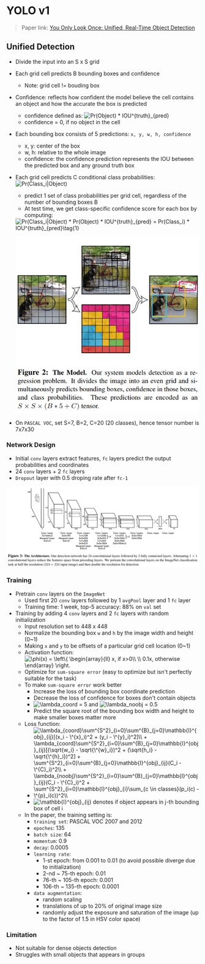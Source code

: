 # YOLO v1
> Paper link: [You Only Look Once: Unified, Real-Time Object Detection](https://pjreddie.com/media/files/papers/yolo.pdf)

## Unified Detection
- Divide the input into an S x S grid
- Each grid cell predicts B bounding boxes and confidence
    - Note: grid cell != bouding box
- Confidence: reflects how confident the model believe the cell contains an object and how the accurate the box is predicted
    - confidence defined as: <img src="http://latex.codecogs.com/gif.latex?Pr(Object)&space;*&space;IOU^{truth}_{pred}" title="Pr(Object) * IOU^{truth}_{pred}" />
    - confidence = 0, if no object in the cell
- Each bounding box consists of 5 predictions: `x, y, w, h, confidence`
    - x, y: center of the box
    - w, h: relative to the whole image
    - confidence: the confidence prediction represents the IOU between the predicted box and any ground truth box
- Each grid cell predicts C conditional class probabilities: <img src="http://latex.codecogs.com/gif.latex?Pr(Class_i|Object)" title="Pr(Class_i|Object)" />
    - predict 1 set of class probabilities per grid cell, regardless of the number of bounding boxes B
    - At test time, we get class-specific confidence score for each box by computing:
    
    <img src="http://latex.codecogs.com/gif.latex?Pr(Class_i|Object)&space;*&space;Pr(Object)&space;*&space;IOU^{truth}_{pred}&space;=&space;Pr(Class_i)&space;*&space;IOU^{truth}_{pred}\tag{1}" title="Pr(Class_i|Object) * Pr(Object) * IOU^{truth}_{pred} = Pr(Class_i) * IOU^{truth}_{pred}\tag{1}" />
    
    ![yolov1-1](_image/yolov1-1.png)
- On `PASCAL VOC`, set S=7, B=2, C=20 (20 classes), hence tensor number is 7x7x30
    
### Network Design
- Initial `conv` layers extract features, `fc` layers predict the output probabilities and coordinates
- 24 `conv` layers + 2 `fc` layers
- `Dropout` layer with 0.5 droping rate after `fc-1`

![yolov1-2](_image/yolov1-2.png)

### Training
- Pretrain `conv` layers on the `ImageNet`
    - Used first 20 `conv` layers followed by 1 `avgPool` layer and 1 `fc` layer
    - Training time: 1 week, top-5 accuracy: 88% on `val` set
- Training by adding 4 `conv` layers and 2 `fc` layers with random initialization
    - Input resolution set to 448 x 448
    - Normalize the bounding box `w` and `h` by the image width and height (0~1)
    - Making `x` and `y` to be offsets of a particular grid cell location (0~1)
    - Activation function: <img src="http://latex.codecogs.com/gif.latex?\phi(x)&space;=&space;\left\{&space;\begin{array}{ll}&space;x,&space;if&space;x>0\\&space;\\&space;0.1x,&space;otherwise&space;\end{array}&space;\right." title="\phi(x) = \left\{ \begin{array}{ll} x, if x>0\\ \\ 0.1x, otherwise \end{array} \right." />
    - Optimize for `sum-square error` (easy to optimize but isn't perfectly suitable for the task)
    - To make `sum-square error` work better
        - Increase the loss of bounding box coordinate prediction
        - Decrease the loss of confidence for boxes don't contain objects
        - <img src="http://latex.codecogs.com/gif.latex?\lambda_coord&space;=&space;5" title="\lambda_coord = 5" /> and <img src="http://latex.codecogs.com/gif.latex?\lambda_noobj&space;=&space;0.5" title="\lambda_noobj = 0.5" />
        - Predict the square root of the bounding box width and height to make smaller boxes matter more
    - Loss function:
        - <img src="http://latex.codecogs.com/gif.latex?\lambda_{coord}\sum^{S^2}_{i=0}\sum^{B}_{j=0}\mathbb{I}^{obj}_{ij}[(x_i&space;-&space;\^{x}_i)^2&space;&plus;&space;(y_i&space;-&space;\^{y}_i)^2]\\&space;&plus;&space;\lambda_{coord}\sum^{S^2}_{i=0}\sum^{B}_{j=0}\mathbb{I}^{obj}_{ij}[(\sqrt{w_i}&space;-&space;\sqrt{\^{w}_i})^2&space;&plus;&space;(\sqrt{h_i}&space;-&space;\sqrt{\^{h}_i})^2]&space;&plus;&space;\sum^{S^2}_{i=0}\sum^{B}_{j=0}\mathbb{I}^{obj}_{ij}(C_i&space;-&space;\^{C}_i)^2\\&space;&plus;&space;\lambda_{noobj}\sum^{S^2}_{i=0}\sum^{B}_{j=0}\mathbb{I}^{obj}_{ij}(C_i&space;-&space;\^{C}_i)^2&space;&plus;&space;\sum^{S^2}_{i=0}\mathbb{I}^{obj}_{i}\sum_{c&space;\in&space;classes}(p_i(c)&space;-&space;\^{p}_i(c))^2\\" title="\lambda_{coord}\sum^{S^2}_{i=0}\sum^{B}_{j=0}\mathbb{I}^{obj}_{ij}[(x_i - \^{x}_i)^2 + (y_i - \^{y}_i)^2]\\ + \lambda_{coord}\sum^{S^2}_{i=0}\sum^{B}_{j=0}\mathbb{I}^{obj}_{ij}[(\sqrt{w_i} - \sqrt{\^{w}_i})^2 + (\sqrt{h_i} - \sqrt{\^{h}_i})^2] + \sum^{S^2}_{i=0}\sum^{B}_{j=0}\mathbb{I}^{obj}_{ij}(C_i - \^{C}_i)^2\\ + \lambda_{noobj}\sum^{S^2}_{i=0}\sum^{B}_{j=0}\mathbb{I}^{obj}_{ij}(C_i - \^{C}_i)^2 + \sum^{S^2}_{i=0}\mathbb{I}^{obj}_{i}\sum_{c \in classes}(p_i(c) - \^{p}_i(c))^2\\" />
        - <img src="http://latex.codecogs.com/gif.latex?\mathbb{I}^{obj}_{ij}" title="\mathbb{I}^{obj}_{ij}" /> denotes if object appears in j-th bounding box of cell i
    - In the paper, the training setting is:
        - `training set`: PASCAL VOC 2007 and 2012
        - `epoches`: 135
        - `batch size`: 64
        - `momentum`: 0.9
        - `decay`: 0.0005
        - `learning rate`:
            - 1-st epoch: from 0.001 to 0.01 (to avoid possible diverge due to initialization)
            - 2-nd ~ 75-th epoch: 0.01
            - 76-th ~ 105-th epoch: 0.001
            - 106-th ~ 135-th epoch: 0.0001
        - `data augmentation`:
            - random scaling
            - translations of up to 20% of original image size
            - randomly adjust the exposure and saturation of the image (up to the factor of 1.5 in HSV color space)

### Limitation
- Not suitable for dense objects detection
- Struggles with small objects that appears in groups

